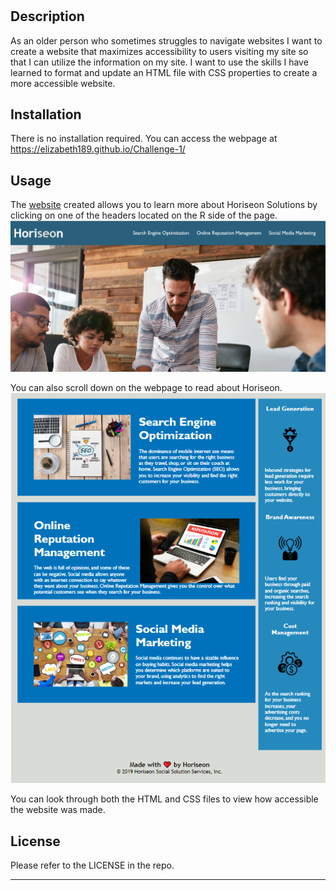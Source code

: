 # <Refacting Starter Code for Accessibility>

## Description
As an older person who sometimes struggles to navigate websites I want to create a website that maximizes accessibility to users visiting my site so that I can utilize the information on my site. I want to use the skills I have learned to format and update an HTML file with CSS properties to create a more accessible website. 

## Installation

There is no installation required. You can access the webpage at https://elizabeth189.github.io/Challenge-1/

## Usage

The [website](https://elizabeth189.github.io/Challenge-1/) created allows you to learn more about Horiseon Solutions by clicking on one of the headers located on the R side of the page. ![Horiseon1](./assets/images/Horiseon1.png)

You can also scroll down on the webpage to read about Horiseon. ![Horiseon2](./assets/images/Horiseon2.png)

You can look through both the HTML and CSS files to view how accessible the website was made. 

## License

Please refer to the LICENSE in the repo.

---

